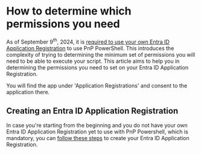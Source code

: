 # How to determine which permissions you need

As of September 9<sup>th</sup>, 2024, it is [required to use your own Entra ID Application Registration](https://pnp.github.io/blog/post/changes-pnp-management-shell-registration/) to use PnP PowerShell. This introduces the complexity of trying to determining the minimum set of permissions you will need to be able to execute your script. This article aims to help you in determining the permissions you need to set on your Entra ID Application Registration.

You will find the app under 'Application Registrations' and consent to the application there.

## Creating an Entra ID Application Registration

In case you're starting from the beginning and you do not have your own Entra ID Application Registration yet to use with PnP Powershell, which is mandatory, you can [follow these steps](registerapplication.md) to create your Entra ID Application Registration.

